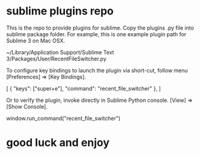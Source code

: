 # sublime plugins repo

This is the repo to provide plugins for sublime. Copy the plugins .py file into sublime package folder. For example, this is one example plugin path for Sublime 3 on Mac OSX.

~/Library/Application Support/Sublime Text 3/Packages/User/RecentFileSwitcher.py

To configure key bindings to launch the plugin via short-cut, follow menu [Preferences] => [Key Bindings].

[
  { "keys": ["super+e"], "command": "recent_file_switcher" },
]

Or to verify the plugin, invoke directly in Sublime Python console. [View] => [Show Console].

window.run_command("recent_file_switcher")

# good luck and enjoy